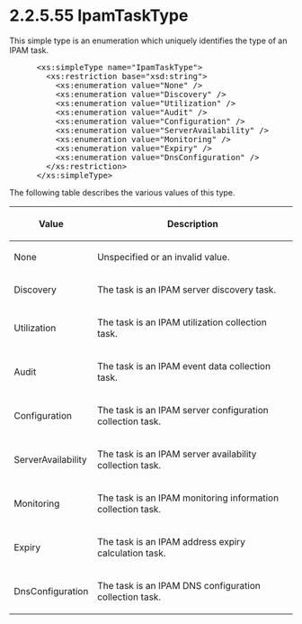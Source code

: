 <html dir="LTR" xmlns:mshelp="http://msdn.microsoft.com/mshelp" xmlns:ddue="http://ddue.schemas.microsoft.com/authoring/2003/5" xmlns:xlink="http://www.w3.org/1999/xlink" xmlns:tool="http://www.microsoft.com/tooltip">
 <body>
 <div id="header">
 <h1 class="heading">2.2.5.55 IpamTaskType</h1>
 </div>
 <div id="mainSection">
 <div id="mainBody">
 <div id="allHistory" class="saveHistory"></div>
 <div id="sectionSection0" class="section" name="collapseableSection">
 

<p>This simple type is an enumeration which uniquely identifies
the type of an IPAM task.</p>

<dl>
<dd>
<div><pre> &lt;xs:simpleType name=&quot;IpamTaskType&quot;&gt;
   &lt;xs:restriction base=&quot;xsd:string&quot;&gt;
     &lt;xs:enumeration value=&quot;None&quot; /&gt;
     &lt;xs:enumeration value=&quot;Discovery&quot; /&gt;
     &lt;xs:enumeration value=&quot;Utilization&quot; /&gt;
     &lt;xs:enumeration value=&quot;Audit&quot; /&gt;
     &lt;xs:enumeration value=&quot;Configuration&quot; /&gt;
     &lt;xs:enumeration value=&quot;ServerAvailability&quot; /&gt;
     &lt;xs:enumeration value=&quot;Monitoring&quot; /&gt;
     &lt;xs:enumeration value=&quot;Expiry&quot; /&gt;
     &lt;xs:enumeration value=&quot;DnsConfiguration&quot; /&gt;
   &lt;/xs:restriction&gt;
 &lt;/xs:simpleType&gt;
</pre></div>
</dd></dl>

<p>The following table describes the various values of this
type.</p>

<table>
 <thead>
 <tr>
 <th>
 <p>Value</p>
 </th>
 <th>
 <p>Description</p>
 </th>
 </tr>
 </thead>
 <tr>
 <td>
 <p>None</p>
 </td>
 <td>
 <p>Unspecified or an invalid value.</p>
 </td>
 </tr>
 <tr>
 <td>
 <p>Discovery</p>
 </td>
 <td>
 <p>The task is an IPAM server discovery task.</p>
 </td>
 </tr>
 <tr>
 <td>
 <p>Utilization</p>
 </td>
 <td>
 <p>The task is an IPAM utilization collection task.</p>
 </td>
 </tr>
 <tr>
 <td>
 <p>Audit</p>
 </td>
 <td>
 <p>The task is an IPAM event data collection task.</p>
 </td>
 </tr>
 <tr>
 <td>
 <p>Configuration</p>
 </td>
 <td>
 <p>The task is an IPAM server configuration collection
 task.</p>
 </td>
 </tr>
 <tr>
 <td>
 <p>ServerAvailability</p>
 </td>
 <td>
 <p>The task is an IPAM server availability collection
 task.</p>
 </td>
 </tr>
 <tr>
 <td>
 <p>Monitoring</p>
 </td>
 <td>
 <p>The task is an IPAM monitoring information collection
 task.</p>
 </td>
 </tr>
 <tr>
 <td>
 <p>Expiry</p>
 </td>
 <td>
 <p>The task is an IPAM address expiry calculation task.</p>
 </td>
 </tr>
 <tr>
 <td>
 <p>DnsConfiguration</p>
 </td>
 <td>
 <p>The task is an IPAM DNS configuration collection task.</p>
 </td>
 </tr>
</table>

<p> </p>


 </div>
 </div>
 </div>
 </body>
</html>